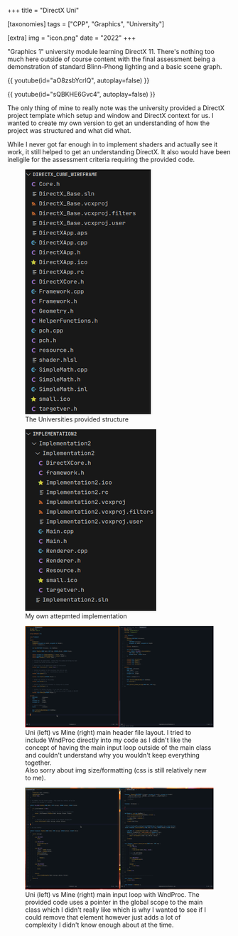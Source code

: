 +++
title = "DirectX Uni"

[taxonomies]
tags = ["CPP", "Graphics", "University"]

[extra]
img = "icon.png"
date = "2022"
+++

"Graphics 1" university module learning DirectX 11. There's nothing too much here
outside of course content with the final assessment being a demonstration of standard
Blinn-Phong lighting and a basic scene graph.

{{ youtube(id="aO8zsbYcrlQ", autoplay=false) }}

{{ youtube(id="sQBKHE6Gvc4", autoplay=false) }}

The only thing of mine to really note was the university provided a DirectX project
template which setup and window and DirectX context for us. I wanted to create my own
version to get an understanding of how the project was structured and what did what.

While I never got far enough in to implement shaders and actually see it work, it still
helped to get an understanding DirectX.
It also would have been ineligile for the assessment criteria requiring the provided code.

<figure>
  <img src = "DirectXUniProvided.png">
  <figcaption>The Universities provided structure</figcaption>
</figure>

<figure>
  <img src = "DirectXMine.png">
  <figcaption>My own attepmted implementation</figcaption>
</figure>

<figure>
  <a href = "DirectXUniVsMine.png"><img src = "DirectXUniVsMine.png"></a>
  <figcaption>
    Uni (left) vs Mine (right) main header file layout. I tried to include WndProc directly
    into my code as I didn't like the concept of having the main input loop outside of the 
    main class and couldn't understand why you wouldn't keep everything together.
    <br>Also sorry about img size/formatting (css is still relatively new to me).
  </figcaption>
</figure>

<figure>
  <a href = "DirectXUniVsMineWndProc.png"><img src = "DirectXUniVsMineWndProc.png"></a>
  <figcaption>
    Uni (left) vs Mine (right) main input loop with WndProc. The provided code uses a pointer
    in the global scope to the main class which I didn't really like which is why I wanted to
    see if I could remove that element however just adds a lot of complexity I didn't know
    enough about at the time.
  </figcaption>
</figure>
